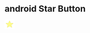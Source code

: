# android Star Button

<img src="https://raw.githubusercontent.com/knoppixmeister/android-star-button/master/res/drawable/yellow_star_large.png">